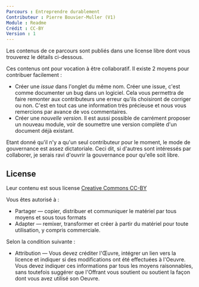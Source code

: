 ```yaml
---
Parcours : Entreprendre durablement
Contributeur : Pierre Bouvier-Muller (V1)
Module : Readme
Crédit : CC-BY
Version : 1
---
```


Les contenus de ce parcours sont publiés dans une license libre dont vous trouverez le détails ci-dessous.

Ces contenus ont pour vocation à être collaboratif. Il existe 2 moyens pour contribuer facilement :
- Créer une *issue* dans l'onglet du même nom. Créer une issue, c'est comme documenter un bug dans un logiciel. Cela vous permettra de faire remonter aux contributeurs une erreur qu'ils choisiront de corriger ou non. C'est en tout cas une information très précieuse et nous vous remercions par avance de vos commentaires.
- Créer une *nouvelle version*. Il est aussi possible de carrément proposer un nouveau module, voir de soumettre une version complète d'un document déjà existant.

Etant donné qu'il n'y a qu'un seul contributeur pour le moment, le mode de gouvernance est assez dictatoriale. Ceci dit, si d'autres sont intéressés par collaborer, je serais ravi d'ouvrir la gouvernance pour qu'elle soit libre.

## License

Leur contenu est sous license [Creative Commons CC-BY](https://creativecommons.org/licenses/by/4.0/legalcode)

Vous êtes autorisé à :

- Partager — copier, distribuer et communiquer le matériel par tous moyens et sous tous formats
- Adapter — remixer, transformer et créer à partir du matériel pour toute utilisation, y compris commerciale.

Selon la condition suivante :
- Attribution — Vous devez créditer l'Œuvre, intégrer un lien vers la licence et indiquer si des modifications ont été effectuées à l'Oeuvre. Vous devez indiquer ces informations par tous les moyens raisonnables, sans toutefois suggérer que l'Offrant vous soutient ou soutient la façon dont vous avez utilisé son Oeuvre.

